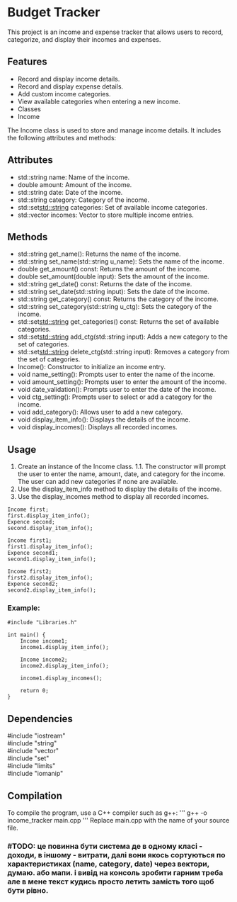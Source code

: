 # Budget Tracker
This project is an income and expense tracker that allows users to record, categorize, and display their incomes and expenses.

## Features
- Record and display income details.
- Record and display expense details.
- Add custom income categories.
- View available categories when entering a new income.
- Classes
- Income

The Income class is used to store and manage income details. It includes the following attributes and methods:

## Attributes
- std::string name: Name of the income.
- double amount: Amount of the income.
- std::string date: Date of the income.
- std::string category: Category of the income.
- std::set<std::string> categories: Set of available income categories.
- std::vector<Income> incomes: Vector to store multiple income entries.


## Methods
- std::string get_name(): Returns the name of the income.
- std::string set_name(std::string u_name): Sets the name of the income.
- double get_amount() const: Returns the amount of the income.
- double set_amount(double input): Sets the amount of the income.
- std::string get_date() const: Returns the date of the income.
- std::string set_date(std::string input): Sets the date of the income.
- std::string get_category() const: Returns the category of the income.
- std::string set_category(std::string u_ctg): Sets the category of the income.
- std::set<std::string> get_categories() const: Returns the set of available categories.
- std::set<std::string> add_ctg(std::string input): Adds a new category to the set of categories.
- std::set<std::string> delete_ctg(std::string input): Removes a category from the set of categories.
- Income(): Constructor to initialize an income entry.
- void name_setting(): Prompts user to enter the name of the income.
- void amount_setting(): Prompts user to enter the amount of the income.
- void date_validation(): Prompts user to enter the date of the income.
- void ctg_setting(): Prompts user to select or add a category for the income.
- void add_category(): Allows user to add a new category.
- void display_item_info(): Displays the details of the income.
- void display_incomes(): Displays all recorded incomes.

## Usage
1. Create an instance of the Income class.
1.1. The constructor will prompt the user to enter the name, amount, date, and category for the income. The user can add new categories if none are available.
2. Use the display_item_info method to display the details of the income.
3. Use the display_incomes method to display all recorded incomes.
```
Income first;
first.display_item_info();
Expence second;
second.display_item_info();

Income first1;
first1.display_item_info();
Expence second1;
second1.display_item_info();

Income first2;
first2.display_item_info();
Expence second2;
second2.display_item_info();
```
### Example:
```
#include "Libraries.h"

int main() {
    Income income1;
    income1.display_item_info();
    
    Income income2;
    income2.display_item_info();
    
    income1.display_incomes();
    
    return 0;
}
```
## Dependencies
#include "iostream"<br>
#include "string"<br>
#include "vector"<br>
#include "set"<br>
#include "limits"<br>
#include "iomanip"

## Compilation
To compile the program, use a C++ compiler such as g++:
'''
g++ -o income_tracker main.cpp
'''
Replace main.cpp with the name of your source file.

### #TODO: це повинна бути система де в одному класі - доходи, в іншому - витрати, далі вони якось сортуються по характеристиках (name, category, date) через вектори, думаю. або мапи. і вивід на консоль зробити гарним треба але в мене текст кудись просто летить замість того щоб бути рівно.
